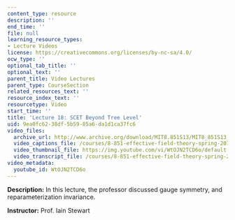 ```yaml
---
content_type: resource
description: ''
end_time: ''
file: null
learning_resource_types:
- Lecture Videos
license: https://creativecommons.org/licenses/by-nc-sa/4.0/
ocw_type: ''
optional_tab_title: ''
optional_text: ''
parent_title: Video Lectures
parent_type: CourseSection
related_resources_text: ''
resource_index_text: ''
resourcetype: Video
start_time: ''
title: 'Lecture 18: SCET Beyond Tree Level'
uid: 9ea0fc62-38df-5b59-85a6-da1d1ca37fc6
video_files:
  archive_url: http://www.archive.org/download/MIT8.851S13/MIT8_851S13_lec18_300k.mp4
  video_captions_file: /courses/8-851-effective-field-theory-spring-2013/7b23b44af72c5306a01662c2b83045a2_WtOJN2TCD6o.vtt
  video_thumbnail_file: https://img.youtube.com/vi/WtOJN2TCD6o/default.jpg
  video_transcript_file: /courses/8-851-effective-field-theory-spring-2013/c7b821404c768ceaf3b8bce9d92524c5_WtOJN2TCD6o.pdf
video_metadata:
  youtube_id: WtOJN2TCD6o
---
```


**Description:** In this lecture, the professor discussed gauge symmetry, and reparameterization invariance.

**Instructor:** Prof. Iain Stewart

